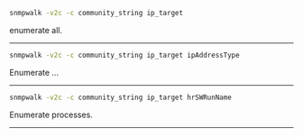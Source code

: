 ```bash
snmpwalk -v2c -c community_string ip_target
```
enumerate all.

--- 

```bash
snmpwalk -v2c -c community_string ip_target ipAddressType
```
Enumerate ...

---

```bash
snmpwalk -v2c -c community_string ip_target hrSWRunName
```
Enumerate processes.

--- 




